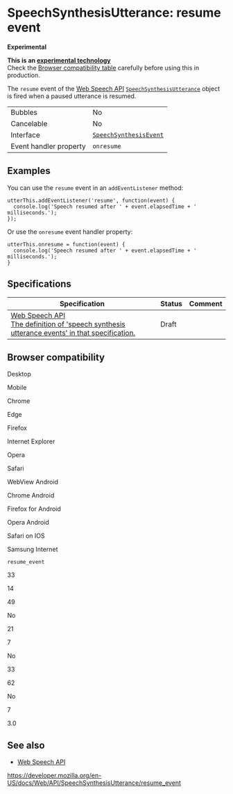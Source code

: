 SpeechSynthesisUtterance: resume event
======================================

**Experimental**

**This is an [experimental technology](https://developer.mozilla.org/en-US/docs/MDN/Guidelines/Conventions_definitions#experimental)**  
Check the [Browser compatibility table](#browser_compatibility) carefully before using this in production.

The `resume` event of the [Web Speech API](../web_speech_api) [`SpeechSynthesisUtterance`](../speechsynthesisutterance) object is fired when a paused utterance is resumed.

<table><tbody><tr class="odd"><td>Bubbles</td><td>No</td></tr><tr class="even"><td>Cancelable</td><td>No</td></tr><tr class="odd"><td>Interface</td><td><a href="../speechsynthesisevent"><code>SpeechSynthesisEvent</code></a></td></tr><tr class="even"><td>Event handler property</td><td><code>onresume</code></td></tr></tbody></table>

Examples
--------

You can use the `resume` event in an `addEventListener` method:

    utterThis.addEventListener('resume', function(event) {
      console.log('Speech resumed after ' + event.elapsedTime + ' milliseconds.');
    });

Or use the `onresume` event handler property:

    utterThis.onresume = function(event) {
      console.log('Speech resumed after ' + event.elapsedTime + ' milliseconds.');
    }

Specifications
--------------

<table><thead><tr class="header"><th>Specification</th><th>Status</th><th>Comment</th></tr></thead><tbody><tr class="odd"><td><a href="https://wicg.github.io/speech-api/#utterance-events">Web Speech API<br />
<span class="small">The definition of 'speech synthesis utterance events' in that specification.</span></a></td><td><span class="spec-draft">Draft</span></td><td></td></tr></tbody></table>

Browser compatibility
---------------------

Desktop

Mobile

Chrome

Edge

Firefox

Internet Explorer

Opera

Safari

WebView Android

Chrome Android

Firefox for Android

Opera Android

Safari on IOS

Samsung Internet

`resume_event`

33

14

49

No

21

7

No

33

62

No

7

3.0

See also
--------

-   [Web Speech API](../web_speech_api)

<a href="https://developer.mozilla.org/en-US/docs/Web/API/SpeechSynthesisUtterance/resume_event" class="_attribution-link">https://developer.mozilla.org/en-US/docs/Web/API/SpeechSynthesisUtterance/resume_event</a>
